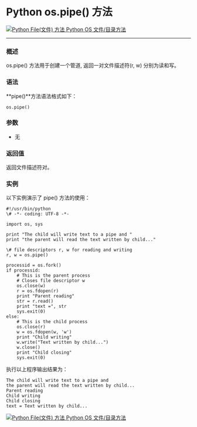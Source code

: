 Python os.pipe() 方法
===================

 [![Python File(文件) 方法](../images/up.gif) Python OS 文件/目录方法](os-file-methods.html)

* * *

### 概述

os.pipe() 方法用于创建一个管道, 返回一对文件描述符(r, w) 分别为读和写。

### 语法

**pipe()**方法语法格式如下：
```
os.pipe()
```
### 参数

*   无
    

### 返回值

返回文件描述符对。

### 实例

以下实例演示了 pipe() 方法的使用：
```
#!/usr/bin/python
\# -*- coding: UTF-8 -*-

import os, sys

print "The child will write text to a pipe and "
print "the parent will read the text written by child..."

\# file descriptors r, w for reading and writing
r, w = os.pipe() 

processid = os.fork()
if processid:
    # This is the parent process 
    # Closes file descriptor w
    os.close(w)
    r = os.fdopen(r)
    print "Parent reading"
    str = r.read()
    print "text =", str   
    sys.exit(0)
else:
    # This is the child process
    os.close(r)
    w = os.fdopen(w, 'w')
    print "Child writing"
    w.write("Text written by child...")
    w.close()
    print "Child closing"
    sys.exit(0)
```
执行以上程序输出结果为：
```
The child will write text to a pipe and
the parent will read the text written by child...
Parent reading
Child writing
Child closing
text = Text written by child...
```
 [![Python File(文件) 方法](../images/up.gif) Python OS 文件/目录方法](os-file-methods.html)